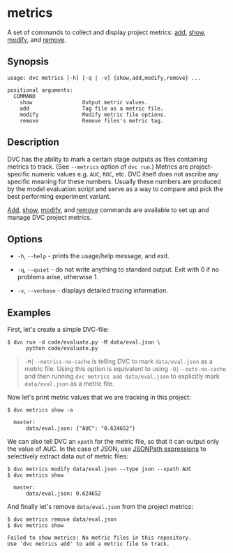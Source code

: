 # metrics

A set of commands to collect and display project metrics:
[add](/doc/command-reference/metrics/add),
[show](/doc/command-reference/metrics/show),
[modify](/doc/command-reference/metrics/modify), and
[remove](/doc/command-reference/metrics/remove).

## Synopsis

```usage
usage: dvc metrics [-h] [-q | -v] {show,add,modify,remove} ...

positional arguments:
  COMMAND
    show                Output metric values.
    add                 Tag file as a metric file.
    modify              Modify metric file options.
    remove              Remove files's metric tag.
```

## Description

DVC has the ability to mark a certain stage <abbr>outputs</abbr> as files
containing metrics to track. (See `--metrics` option of `dvc run`.) Metrics are
project-specific numeric values e.g. `AUC`, `ROC`, etc. DVC itself does not
ascribe any specific meaning for these numbers. Usually these numbers are
produced by the model evaluation script and serve as a way to compare and pick
the best performing experiment variant.

[Add](/doc/command-reference/metrics/add),
[show](/doc/command-reference/metrics/show),
[modify](/doc/command-reference/metrics/modify), and
[remove](/doc/command-reference/metrics/remove) commands are available to set up
and manage <abbr>DVC project</abbr> metrics.

## Options

- `-h`, `--help` - prints the usage/help message, and exit.

- `-q`, `--quiet` - do not write anything to standard output. Exit with 0 if no
  problems arise, otherwise 1.

- `-v`, `--verbose` - displays detailed tracing information.

## Examples

First, let's create a simple DVC-file:

```dvc
$ dvc run -d code/evaluate.py -M data/eval.json \
      python code/evaluate.py
```

> `-M|--metrics-no-cache` is telling DVC to mark `data/eval.json` as a metric
> file. Using this option is equivalent to using `-O|--outs-no-cache` and then
> running `dvc metrics add data/eval.json` to explicitly mark `data/eval.json`
> as a metric file.

Now let's print metric values that we are tracking in this <abbr>project</abbr>:

```dvc
$ dvc metrics show -a

  master:
      data/eval.json: {"AUC": "0.624652"}
```

We can also tell DVC an `xpath` for the metric file, so that it can output only
the value of AUC. In the case of JSON, use
[JSONPath expressions](https://goessner.net/articles/JsonPath/index.html) to
selectively extract data out of metric files:

```dvc
$ dvc metrics modify data/eval.json --type json --xpath AUC
$ dvc metrics show

  master:
      data/eval.json: 0.624652
```

And finally let's remove `data/eval.json` from the project metrics:

```dvc
$ dvc metrics remove data/eval.json
$ dvc metrics show

Failed to show metrics: No metric files in this repository.
Use 'dvc metrics add' to add a metric file to track.
```
